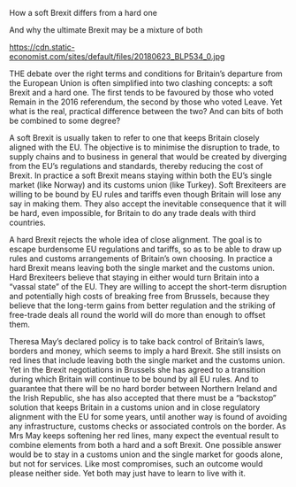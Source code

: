 How a soft Brexit differs from a hard one

And why the ultimate Brexit may be a mixture of both

https://cdn.static-economist.com/sites/default/files/20180623_BLP534_0.jpg

THE debate over the right terms and conditions for Britain’s departure from the European Union is often simplified into two clashing concepts: a soft Brexit and a hard one. The first tends to be favoured by those who voted Remain in the 2016 referendum, the second by those who voted Leave. Yet what is the real, practical difference between the two? And can bits of both be combined to some degree?

A soft Brexit is usually taken to refer to one that keeps Britain closely aligned with the EU. The objective is to minimise the disruption to trade, to supply chains and to business in general that would be created by diverging from the EU’s regulations and standards, thereby reducing the cost of Brexit. In practice a soft Brexit means staying within both the EU’s single market (like Norway) and its customs union (like Turkey). Soft Brexiteers are willing to be bound by EU rules and tariffs even though Britain will lose any say in making them. They also accept the inevitable consequence that it will be hard, even impossible, for Britain to do any trade deals with third countries.

A hard Brexit rejects the whole idea of close alignment. The goal is to escape burdensome EU regulations and tariffs, so as to be able to draw up rules and customs arrangements of Britain’s own choosing. In practice a hard Brexit means leaving both the single market and the customs union. Hard Brexiteers believe that staying in either would turn Britain into a “vassal state” of the EU. They are willing to accept the short-term disruption and potentially high costs of breaking free from Brussels, because they believe that the long-term gains from better regulation and the striking of free-trade deals all round the world will do more than enough to offset them.

Theresa May’s declared policy is to take back control of Britain’s laws, borders and money, which seems to imply a hard Brexit. She still insists on red lines that include leaving both the single market and the customs union. Yet in the Brexit negotiations in Brussels she has agreed to a transition during which Britain will continue to be bound by all EU rules. And to guarantee that there will be no hard border between Northern Ireland and the Irish Republic, she has also accepted that there must be a “backstop” solution that keeps Britain in a customs union and in close regulatory alignment with the EU for some years, until another way is found of avoiding any infrastructure, customs checks or associated controls on the border. As Mrs May keeps softening her red lines, many expect the eventual result to combine elements from both a hard and a soft Brexit. One possible answer would be to stay in a customs union and the single market for goods alone, but not for services. Like most compromises, such an outcome would please neither side. Yet both may just have to learn to live with it.
